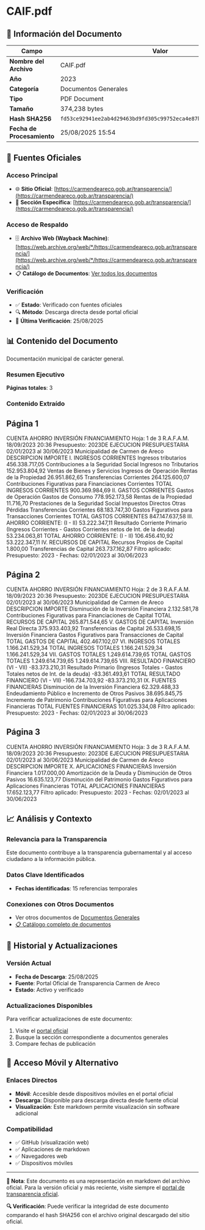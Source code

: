 # CAIF.pdf

## 📄 Información del Documento

| Campo | Valor |
|-------|--------|
| **Nombre del Archivo** | CAIF.pdf |
| **Año** | 2023 |
| **Categoría** | Documentos Generales |
| **Tipo** | PDF Document |
| **Tamaño** | 374,238 bytes |
| **Hash SHA256** | `fd53ce92941ee2ab4d29463bd9fd305c99752eca4e87b5d170d6f2ad010f8fe3` |
| **Fecha de Procesamiento** | 25/08/2025 15:54 |

## 🔗 Fuentes Oficiales

### Acceso Principal
- 🌐 **Sitio Oficial**: [https://carmendeareco.gob.ar/transparencia/](https://carmendeareco.gob.ar/transparencia/)
- 📁 **Sección Específica**: [https://carmendeareco.gob.ar/transparencia/](https://carmendeareco.gob.ar/transparencia/)

### Acceso de Respaldo
- 🗄️ **Archivo Web (Wayback Machine)**: [https://web.archive.org/web/*/https://carmendeareco.gob.ar/transparencia/](https://web.archive.org/web/*/https://carmendeareco.gob.ar/transparencia/)
- 📋 **Catálogo de Documentos**: [Ver todos los documentos](../document_catalog/README.md)

### Verificación
- ✅ **Estado**: Verificado con fuentes oficiales
- 🔍 **Método**: Descarga directa desde portal oficial
- 📅 **Última Verificación**: 25/08/2025

## 📊 Contenido del Documento

Documentación municipal de carácter general.

### Resumen Ejecutivo

**Páginas totales**: 3

### Contenido Extraído

## Página 1

CUENTA AHORRO INVERSIÓN FINANCIAMIENTO Hoja: 1 de 3 R.A.F.A.M.
18/09/2023 20:36
Presupuesto: 2023DE EJECUCION PRESUPUESTARIA 
02/01/2023 al 30/06/2023
Municipalidad de
Carmen de Areco
DESCRIPCION IMPORTE
I. INGRESOS CORRIENTES
Ingresos tributarios 456.338.717,05
Contribuciones a la Seguridad Social
Ingresos no Tributarios 152.953.804,92
Ventas de Bienes y Servicios
Ingresos de Operación
Rentas de la Propiedad 26.951.862,65
Transferencias Corrientes 264.125.600,07
Contribuciones Figurativas para Financiaciones Corrientes
TOTAL  INGRESOS CORRIENTES 900.369.984,69
II. GASTOS CORRIENTES
Gastos de Operación
Gastos de Consumo 778.952.173,58
Rentas de la Propiedad 11.716,70
Prestaciones de la Seguridad Social
Impuestos Directos
Otras Pérdidas
Transferencias Corrientes 68.183.747,30
Gastos Figurativos para Transacciones Corrientes
TOTAL  GASTOS CORRIENTES 847.147.637,58
III. AHORRO CORRIENTE: (I - II) 53.222.347,11
Resultado Corriente Primario (Ingresos Corrientes - Gastos Corrientes netos de Int. de la deuda) 53.234.063,81
TOTAL  AHORRO CORRIENTE: (I - II) 106.456.410,92 53.222.347,11
IV. RECURSOS DE CAPITAL
Recursos Propios de Capital 1.800,00
Transferencias de Capital 263.737.162,87
Filtro aplicado: Presupuesto: 2023 -  Fechas: 02/01/2023 al 30/06/2023

## Página 2

CUENTA AHORRO INVERSIÓN FINANCIAMIENTO Hoja: 2 de 3 R.A.F.A.M.
18/09/2023 20:36
Presupuesto: 2023DE EJECUCION PRESUPUESTARIA 
02/01/2023 al 30/06/2023
Municipalidad de
Carmen de Areco
DESCRIPCION IMPORTE
Disminución de la Inversión Financiera 2.132.581,78
Contribuciones Figurativas para Financiaciones de Capital
TOTAL  RECURSOS DE CAPITAL 265.871.544,65
V. GASTOS DE CAPITAL
Inversión Real Directa 375.933.403,92
Transferencias de Capital 26.533.698,15
Inversión Financiera
Gastos Figurativos para Transacciones de Capital
TOTAL  GASTOS DE CAPITAL 402.467.102,07
VI. INGRESOS TOTALES 1.166.241.529,34
TOTAL  INGRESOS TOTALES 1.166.241.529,34 1.166.241.529,34
VII. GASTOS TOTALES 1.249.614.739,65
TOTAL  GASTOS TOTALES 1.249.614.739,65 1.249.614.739,65
VIII. RESULTADO FINANCIERO (VI - VII) -83.373.210,31
Resultado Primario (Ingresos Totales - Gastos Totales netos de Int. de la deuda) -83.361.493,61
TOTAL  RESULTADO FINANCIERO (VI - VII) -166.734.703,92 -83.373.210,31
IX. FUENTES FINANCIERAS
Disminución de la Inversión Financiera 62.329.488,33
Endeudamiento Público e Incremento de Otros Pasivos 38.695.845,75
Incremento de Patrimonio
Contribuciones Figurativas para Aplicaciones Financieras
TOTAL  FUENTES FINANCIERAS 101.025.334,08
Filtro aplicado: Presupuesto: 2023 -  Fechas: 02/01/2023 al 30/06/2023

## Página 3

CUENTA AHORRO INVERSIÓN FINANCIAMIENTO Hoja: 3 de 3 R.A.F.A.M.
18/09/2023 20:36
Presupuesto: 2023DE EJECUCION PRESUPUESTARIA 
02/01/2023 al 30/06/2023
Municipalidad de
Carmen de Areco
DESCRIPCION IMPORTE
X. APLICACIONES FINANCIERAS
Inversión Financiera 1.017.000,00
Amortización de la Deuda y Disminución de Otros Pasivos 16.635.123,77
Disminución del Patrimonio
Gastos Figurativos para Aplicaciones Financieras
TOTAL  APLICACIONES FINANCIERAS 17.652.123,77
Filtro aplicado: Presupuesto: 2023 -  Fechas: 02/01/2023 al 30/06/2023



## 📈 Análisis y Contexto

### Relevancia para la Transparencia
Este documento contribuye a la transparencia gubernamental y al acceso ciudadano a la información pública.

### Datos Clave Identificados
- **Fechas identificadas**: 15 referencias temporales

### Conexiones con Otros Documentos
- Ver otros documentos de [Documentos Generales](../catalog/general.md)
- [📋 Catálogo completo de documentos](../document_catalog/README.md)

## 🔄 Historial y Actualizaciones

### Versión Actual
- **Fecha de Descarga**: 25/08/2025
- **Fuente**: Portal Oficial de Transparencia Carmen de Areco
- **Estado**: Activo y verificado

### Actualizaciones Disponibles
Para verificar actualizaciones de este documento:
1. Visite el [portal oficial](https://carmendeareco.gob.ar/transparencia/)
2. Busque la sección correspondiente a documentos generales
3. Compare fechas de publicación

## 📱 Acceso Móvil y Alternativo

### Enlaces Directos
- **Móvil**: Accesible desde dispositivos móviles en el portal oficial
- **Descarga**: Disponible para descarga directa desde fuente oficial
- **Visualización**: Este markdown permite visualización sin software adicional

### Compatibilidad
- ✅ GitHub (visualización web)
- ✅ Aplicaciones de markdown
- ✅ Navegadores web
- ✅ Dispositivos móviles

---

**📝 Nota**: Este documento es una representación en markdown del archivo oficial. 
Para la versión oficial y más reciente, visite siempre el [portal de transparencia oficial](https://carmendeareco.gob.ar/transparencia/).

**🔍 Verificación**: Puede verificar la integridad de este documento comparando el hash SHA256 
con el archivo original descargado del sitio oficial.
